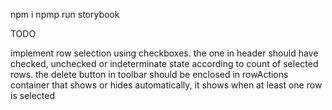 npm i
npmp run storybook


TODO

implement row selection using checkboxes. the one in header should have checked, unchecked or indeterminate state according to count of selected rows. the delete button in toolbar should be enclosed in rowActions container that shows or hides automatically, it shows when at least one row is selected